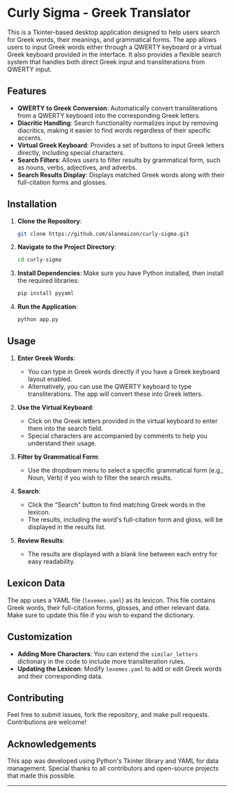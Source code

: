 # Curly Sigma - Greek Translator

This is a Tkinter-based desktop application designed to help users search for Greek words, their meanings, and grammatical forms. The app allows users to input Greek words either through a QWERTY keyboard or a virtual Greek keyboard provided in the interface. It also provides a flexible search system that handles both direct Greek input and transliterations from QWERTY input.

## Features

- **QWERTY to Greek Conversion**: Automatically convert transliterations from a QWERTY keyboard into the corresponding Greek letters.
- **Diacritic Handling**: Search functionality normalizes input by removing diacritics, making it easier to find words regardless of their specific accents.
- **Virtual Greek Keyboard**: Provides a set of buttons to input Greek letters directly, including special characters.
- **Search Filters**: Allows users to filter results by grammatical form, such as nouns, verbs, adjectives, and adverbs.
- **Search Results Display**: Displays matched Greek words along with their full-citation forms and glosses.

## Installation

1. **Clone the Repository**:
   ```bash
   git clone https://github.com/alanmaizon/curly-sigma.git
   ```
2. **Navigate to the Project Directory**:
   ```bash
   cd curly-sigma
   ```
3. **Install Dependencies**:
   Make sure you have Python installed, then install the required libraries:
   ```bash
   pip install pyyaml
   ```

4. **Run the Application**:
   ```bash
   python app.py
   ```

## Usage

1. **Enter Greek Words**:
   - You can type in Greek words directly if you have a Greek keyboard layout enabled.
   - Alternatively, you can use the QWERTY keyboard to type transliterations. The app will convert these into Greek letters.

2. **Use the Virtual Keyboard**:
   - Click on the Greek letters provided in the virtual keyboard to enter them into the search field.
   - Special characters are accompanied by comments to help you understand their usage.

3. **Filter by Grammatical Form**:
   - Use the dropdown menu to select a specific grammatical form (e.g., Noun, Verb) if you wish to filter the search results.

4. **Search**:
   - Click the "Search" button to find matching Greek words in the lexicon.
   - The results, including the word's full-citation form and gloss, will be displayed in the results list.

5. **Review Results**:
   - The results are displayed with a blank line between each entry for easy readability.

## Lexicon Data

The app uses a YAML file (`lexemes.yaml`) as its lexicon. This file contains Greek words, their full-citation forms, glosses, and other relevant data. Make sure to update this file if you wish to expand the dictionary.

## Customization

- **Adding More Characters**: You can extend the `similar_letters` dictionary in the code to include more transliteration rules.
- **Updating the Lexicon**: Modify `lexemes.yaml` to add or edit Greek words and their corresponding data.

## Contributing

Feel free to submit issues, fork the repository, and make pull requests. Contributions are welcome!

## Acknowledgements

This app was developed using Python's Tkinter library and YAML for data management. Special thanks to all contributors and open-source projects that made this possible.

---
